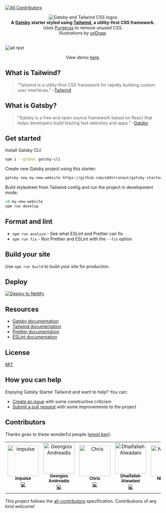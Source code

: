 [![All Contributors](https://img.shields.io/badge/all_contributors-5-orange.svg?style=flat-square)](#contributors)

<div align="center">
  <img src="https://image.ibb.co/cJjPN7/gatsby_tailwind.png" alt="Gatsby and Tailwind CSS logos">
</div>

<div align="center">
  <strong>A <a href="https://www.gatsbyjs.org/">Gatsby</a> starter styled using <a href="https://tailwindcss.com/">Tailwind</a>, a utility-first CSS framework.</strong><br />
  Uses <a href="https://www.purgecss.com/">Purgecss</a> to remove unused CSS.<br />
  Illustrations by <a href="https://undraw.co/">unDraw</a>.
  <br />
  <br />
</div>
  
![alt text](https://image.ibb.co/jv6FC7/gatsby_starter_tailwind.png "Screenshot of Gatsby Starter Tailwind homepage")
  
<p align="center">View demo <a href="https://quizzical-mcclintock-0226ac.netlify.com/">here</a>.</p>

## What is Tailwind?
>"Tailwind is a utility-first CSS framework for rapidly building custom user interfaces."
–[Tailwind](https://tailwindcss.com)

## What is Gatsby?
>"Gatsby is a free and open source framework based on React that helps developers build blazing fast websites and apps." -[Gatsby](https://www.gatsbyjs.org/)

## Get started

Install Gatsby CLI:
```sh
npm i --global gatsby-cli
```

Create new Gatsby project using this starter:
```sh
gatsby new my-new-website https://github.com/oddstronaut/gatsby-starter-tailwind
```

Build stylesheet from Tailwind config and run the project in development mode:
```sh
cd my-new-website
npm run develop
```

## Format and lint
* `npm run analyze` - See what ESLint and Prettier can fix
* `npm run fix` - Run Prettier and ESLint with the `--fix` option

## Build your site
Use `npm run build` to build your site for production.

## Deploy

[![Deploy to Netlify](https://www.netlify.com/img/deploy/button.svg)](https://app.netlify.com/start/deploy?repository=https://github.com/oddstronaut/gatsby-starter-tailwind)

## Resources
* [Gatsby documentation](https://www.gatsbyjs.org/docs/)
* [Tailwind documentation](https://tailwindcss.com/docs/what-is-tailwind/)
* [Prettier documentation](https://prettier.io/docs/en/index.html)
* [ESLint documentation](https://eslint.org/docs/user-guide/configuring)

## License
[MIT](https://github.com/oddstronaut/gatsby-starter-tailwind/blob/master/LICENSE.md)

## How you can help
Enjoying Gatsby Starter Tailwind and want to help? You can:
* [Create an issue](https://github.com/oddstronaut/gatsby-starter-tailwind/issues/new) with some constructive criticism
* [Submit a pull request](https://github.com/oddstronaut/gatsby-starter-tailwind/compare) with some improvements to the project

## Contributors

Thanks goes to these wonderful people ([emoji key](https://allcontributors.org/docs/en/emoji-key)):

<!-- ALL-CONTRIBUTORS-LIST:START - Do not remove or modify this section -->
<!-- prettier-ignore -->
<table><tr><td align="center"><a href="http://impuls.dev"><img src="https://avatars3.githubusercontent.com/u/8146736?v=4" width="100px;" alt="impulse"/><br /><sub><b>impulse</b></sub></a><br /><a href="https://github.com/Oddstronaut/gatsby-starter-tailwind/commits?author=impulse" title="Code">💻</a></td><td align="center"><a href="https://gandreadis.com"><img src="https://avatars3.githubusercontent.com/u/5272244?v=4" width="100px;" alt="Georgios Andreadis"/><br /><sub><b>Georgios Andreadis</b></sub></a><br /><a href="https://github.com/Oddstronaut/gatsby-starter-tailwind/commits?author=gandreadis" title="Code">💻</a></td><td align="center"><a href="https://github.com/altruisticsoftware"><img src="https://avatars3.githubusercontent.com/u/12105346?v=4" width="100px;" alt="Chris"/><br /><sub><b>Chris</b></sub></a><br /><a href="https://github.com/Oddstronaut/gatsby-starter-tailwind/commits?author=altruisticsoftware" title="Code">💻</a></td><td align="center"><a href="https://github.com/dalwadani"><img src="https://avatars1.githubusercontent.com/u/4618082?v=4" width="100px;" alt="Dhaifallah Alwadani"/><br /><sub><b>Dhaifallah Alwadani</b></sub></a><br /><a href="https://github.com/Oddstronaut/gatsby-starter-tailwind/commits?author=dalwadani" title="Code">💻</a></td><td align="center"><a href="http://nigelball.org"><img src="https://avatars2.githubusercontent.com/u/815408?v=4" width="100px;" alt="Nigel Ball"/><br /><sub><b>Nigel Ball</b></sub></a><br /><a href="#ideas-nigelb135" title="Ideas, Planning, & Feedback">🤔</a> <a href="https://github.com/Oddstronaut/gatsby-starter-tailwind/commits?author=nigelb135" title="Code">💻</a></td></tr></table>

<!-- ALL-CONTRIBUTORS-LIST:END -->

This project follows the [all-contributors](https://github.com/all-contributors/all-contributors) specification. Contributions of any kind welcome!
